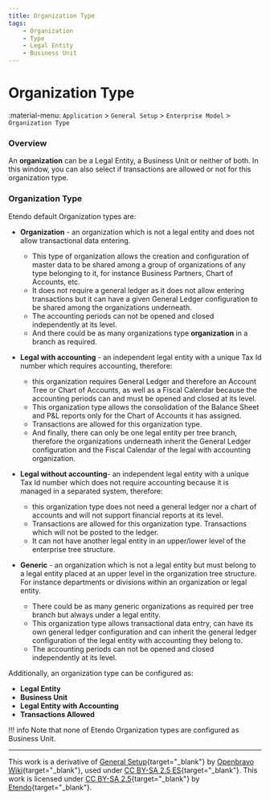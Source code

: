 ```yaml
---
title: Organization Type
tags:
    - Organization
    - Type
    - Legal Entity
    - Business Unit
---
```


# Organization Type

:material-menu: `Application` > `General Setup` > `Enterprise Model` > `Organization Type`

### Overview

An **organization** can be a Legal Entity, a Business Unit or neither of both. In this window, you can also select if transactions are allowed or not for this organization type.

### Organization Type

Etendo default Organization types are:

- **Organization** - an organization which is not a legal entity and does not allow transactional data entering.

    - This type of organization allows the creation and configuration of master data to be shared among a group of organizations of any type belonging to it, for instance Business Partners, Chart of Accounts, etc.
    - It does not require a general ledger as it does not allow entering transactions but it can have a given General Ledger configuration to be shared among the organizations underneath.
    - The accounting periods can not be opened and closed independently at its level.
    - And there could be as many organizations type **organization** in a branch as required.

- **Legal with accounting** - an independent legal entity with a unique Tax Id number which requires accounting, therefore:

    - this organization requires General Ledger and therefore an Account Tree or Chart of Accounts, as well as a Fiscal Calendar because the accounting periods can and must be opened and closed at its level.
    - This organization type allows the consolidation of the Balance Sheet and P&L reports only for the Chart of Accounts it has assigned.
    - Transactions are allowed for this organization type.
    - And finally, there can only be one legal entity per tree branch, therefore the organizations underneath inherit the General Ledger configuration and the Fiscal Calendar of the legal with accounting organization.

- **Legal without accounting**\- an independent legal entity with a unique Tax Id number which does not require accounting because it is managed in a separated system, therefore:

    - this organization type does not need a general ledger nor a chart of accounts and will not support financial reports at its level.
    - Transactions are allowed for this organization type. Transactions which will not be posted to the ledger.
    - It can not have another legal entity in an upper/lower level of the enterprise tree structure.

- **Generic** - an organization which is not a legal entity but must belong to a legal entity placed at an upper level in the organization tree structure. For instance departments or divisions within an organization or legal entity.

    - There could be as many generic organizations as required per tree branch but always under a legal entity.
    - This organization type allows transactional data entry, can have its own general ledger configuration and can inherit the general ledger configuration of the legal entity with accounting they belong to.
    - The accounting periods can not be opened and closed independently at its level.

Additionally, an organization type can be configured as:  

- **Legal Entity**  
- **Business Unit**
- **Legal Entity with Accounting**  
- **Transactions Allowed**

!!! info
    Note that none of Etendo Organization types are configured as Business Unit.

---

This work is a derivative of [General Setup](https://wiki.openbravo.com/wiki/General_Setup){target="_blank"} by [Openbravo Wiki](http://wiki.openbravo.com/wiki/Welcome_to_Openbravo){target="_blank"}, used under [CC BY-SA 2.5 ES](https://creativecommons.org/licenses/by-sa/2.5/es/){target="_blank"}. This work is licensed under [CC BY-SA 2.5](https://creativecommons.org/licenses/by-sa/2.5/){target="_blank"} by [Etendo](https://etendo.software){target="_blank"}.